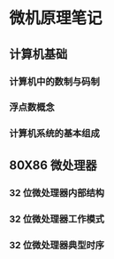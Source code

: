 # 微机原理笔记

## 计算机基础

### 计算机中的数制与码制



### 浮点数概念



### 计算机系统的基本组成





## 80X86 微处理器

### 32 位微处理器内部结构



### 32 位微处理器工作模式



### 32 位微处理器典型时序



